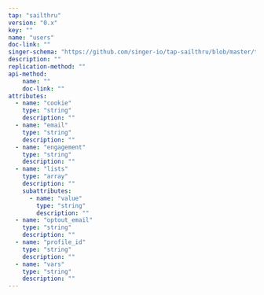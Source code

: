 ```yaml
---
tap: "sailthru"
version: "0.x"
key: ""
name: "users"
doc-link: ""
singer-schema: "https://github.com/singer-io/tap-sailthru/blob/master/tap_sailthru/schemas/users.json"
description: ""
replication-method: ""
api-method:
    name: ""
    doc-link: ""
attributes:
  - name: "cookie"
    type: "string"
    description: ""
  - name: "email"
    type: "string"
    description: ""
  - name: "engagement"
    type: "string"
    description: ""
  - name: "lists"
    type: "array"
    description: ""
    subattributes:
      - name: "value"
        type: "string"
        description: ""
  - name: "optout_email"
    type: "string"
    description: ""
  - name: "profile_id"
    type: "string"
    description: ""
  - name: "vars"
    type: "string"
    description: ""
---
```

